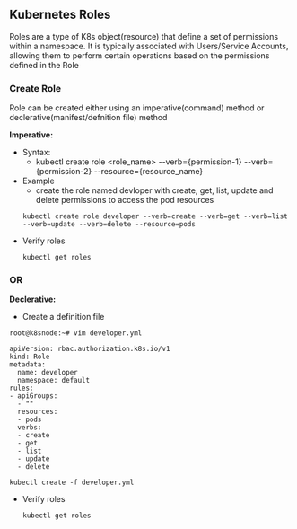 ## Kubernetes Roles
Roles are a type of K8s object(resource) that define a set of permissions within a namespace. It is typically associated with Users/Service Accounts, allowing them to perform certain operations based on the permissions defined in the Role

### Create Role
Role can be created either using an imperative(command) method or declerative(manifest/defnition file) method

**Imperative:**
- Syntax:
  - kubectl create role <role_name> --verb={permission-1} --verb={permission-2} --resource={resource_name}
- Example
  - create the role named devloper with create, get, list, update and delete permissions to access the pod resources
  ```
  kubectl create role developer --verb=create --verb=get --verb=list --verb=update --verb=delete --resource=pods
  ```
- Verify roles
  ```
  kubectl get roles
  ```
### OR
**Declerative:**
- Create a definition file
```
root@k8snode:~# vim developer.yml
```
```
apiVersion: rbac.authorization.k8s.io/v1
kind: Role
metadata:
  name: developer
  namespace: default
rules:
- apiGroups:
  - ""
  resources:
  - pods
  verbs:
  - create
  - get
  - list
  - update
  - delete
```
```
kubectl create -f developer.yml
```
- Verify roles
  ```
  kubectl get roles
  ```

